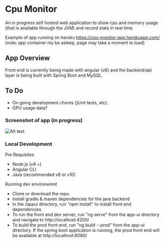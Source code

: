 # Cpu Monitor
An in progress self hosted web application to show cpu and memory usage (that is available through the JVM) and record stats in real time.

Example of app running on heroku 
https://cpu-monitor-app.herokuapp.com/
(note: app container my be asleep, page may take a moment to load)

## App Overview
Front end is currently being made with angular (v6) and the backend/api layer is being built with Spring Boot and MySQL.

## To Do
- On going development chores (jUnit tests, etc).
- GPU usage data?

### Screenshot of app (in progress)
![Alt text](https://raw.githubusercontent.com/ianchouinard/CpuMonitorApplet/master/ScreenShot.PNG "Screenshot")

### Local Development
Pre Requisites
- Node.js (v8 +)
- Angular CLI
- Java (recommended v8 or v10)

Running dev environemnt
- Clone or download the repo.
- Install gradle & maven dependencies for the java backend
- In the /appui directory, run "npm install" to install front end dependencies
- To run the front end dev server, run "ng serve" from the app-ui directory and navigate to http://localhost:4200/
- To build the prod front end, run "ng build --prod" from the app-ui directory. If the spring boot application is running, the prod front end will be available at http://localhost:8080/
